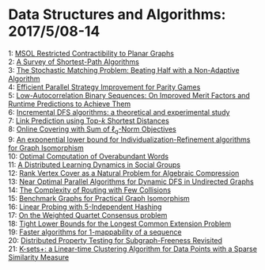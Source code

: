 # Data Structures and Algorithms: 2017/5/08-14  
1: [MSOL Restricted Contractibility to Planar Graphs](https://doi.org/10.48550/arXiv.1204.6070)  
2: [A Survey of Shortest-Path Algorithms](https://doi.org/10.48550/arXiv.1705.02044)  
3: [The Stochastic Matching Problem: Beating Half with a Non-Adaptive  Algorithm](https://doi.org/10.48550/arXiv.1705.02280)  
4: [Efficient Parallel Strategy Improvement for Parity Games](https://doi.org/10.48550/arXiv.1705.02313)  
5: [Low-Autocorrelation Binary Sequences: On Improved Merit Factors and  Runtime Predictions to Achieve Them](https://doi.org/10.48550/arXiv.1406.5301)  
6: [Incremental DFS algorithms: a theoretical and experimental study](https://doi.org/10.48550/arXiv.1705.02613)  
7: [Link Prediction using Top-$k$ Shortest Distances](https://doi.org/10.48550/arXiv.1705.02936)  
8: [Online Covering with Sum of $\ell_q$-Norm Objectives](https://doi.org/10.48550/arXiv.1705.02194)  
9: [An exponential lower bound for Individualization-Refinement algorithms  for Graph Isomorphism](https://doi.org/10.48550/arXiv.1705.03283)  
10: [Optimal Computation of Overabundant Words](https://doi.org/10.48550/arXiv.1705.03385)  
11: [A Distributed Learning Dynamics in Social Groups](https://doi.org/10.48550/arXiv.1705.03414)  
12: [Rank Vertex Cover as a Natural Problem for Algebraic Compression](https://doi.org/10.48550/arXiv.1705.02822)  
13: [Near Optimal Parallel Algorithms for Dynamic DFS in Undirected Graphs](https://doi.org/10.48550/arXiv.1705.03637)  
14: [The Complexity of Routing with Few Collisions](https://doi.org/10.48550/arXiv.1705.03673)  
15: [Benchmark Graphs for Practical Graph Isomorphism](https://doi.org/10.48550/arXiv.1705.03686)  
16: [Linear Probing with 5-Independent Hashing](https://doi.org/10.48550/arXiv.1509.04549)  
17: [On the Weighted Quartet Consensus problem](https://doi.org/10.48550/arXiv.1610.00505)  
18: [Tight Lower Bounds for the Longest Common Extension Problem](https://doi.org/10.48550/arXiv.1611.02891)  
19: [Faster algorithms for 1-mappability of a sequence](https://doi.org/10.48550/arXiv.1705.04022)  
20: [Distributed Property Testing for Subgraph-Freeness Revisited](https://doi.org/10.48550/arXiv.1705.04033)  
21: [K-sets+: a Linear-time Clustering Algorithm for Data Points with a  Sparse Similarity Measure](https://doi.org/10.48550/arXiv.1705.04249)  